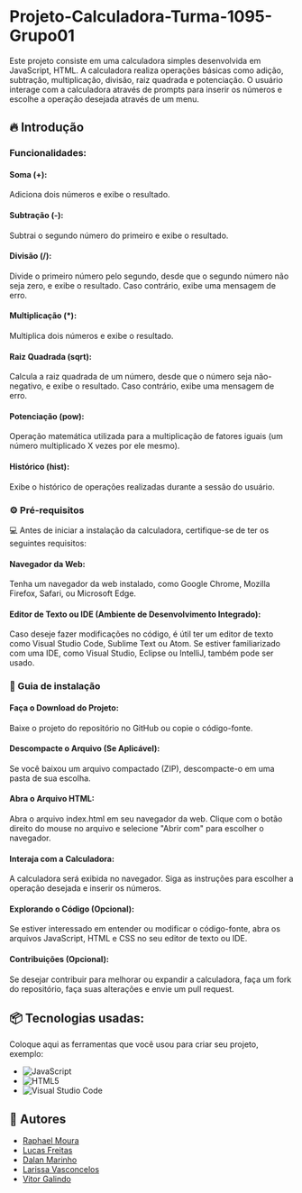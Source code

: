 # Projeto-Calculadora-Turma-1095-Grupo01

Este projeto consiste em uma calculadora simples desenvolvida em JavaScript, HTML. A calculadora realiza operações básicas como adição, subtração, multiplicação, divisão, raiz quadrada e potenciação. O usuário interage com a calculadora através de prompts para inserir os números e escolhe a operação desejada através de um menu.

## 🔥 Introdução

### Funcionalidades:

#### Soma (+): 
Adiciona dois números e exibe o resultado.
#### Subtração (-): 
Subtrai o segundo número do primeiro e exibe o resultado.
#### Divisão (/): 
Divide o primeiro número pelo segundo, desde que o segundo número não seja zero, e exibe o resultado. Caso contrário, exibe uma mensagem de erro.
#### Multiplicação (*): 
Multiplica dois números e exibe o resultado.
#### Raiz Quadrada (sqrt): 
Calcula a raiz quadrada de um número, desde que o número seja não-negativo, e exibe o resultado. Caso contrário, exibe uma mensagem de erro.
#### Potenciação (pow):
Operação matemática utilizada para a multiplicação de fatores iguais (um número multiplicado X vezes por ele mesmo).
#### Histórico (hist):
Exibe o histórico de operações realizadas durante a sessão do usuário.

### ⚙️ Pré-requisitos

💻 Antes de iniciar a instalação da calculadora, certifique-se de ter os seguintes requisitos:

#### Navegador da Web: 
Tenha um navegador da web instalado, como Google Chrome, Mozilla Firefox, Safari, ou Microsoft Edge.

#### Editor de Texto ou IDE (Ambiente de Desenvolvimento Integrado):
Caso deseje fazer modificações no código, é útil ter um editor de texto como Visual Studio Code, Sublime Text ou Atom. Se estiver familiarizado com uma IDE, como Visual Studio, Eclipse ou IntelliJ, também pode ser usado.

### 🔨 Guia de instalação

#### Faça o Download do Projeto:
Baixe o projeto do repositório no GitHub ou copie o código-fonte.

#### Descompacte o Arquivo (Se Aplicável):
Se você baixou um arquivo compactado (ZIP), descompacte-o em uma pasta de sua escolha.

#### Abra o Arquivo HTML:
Abra o arquivo index.html em seu navegador da web. Clique com o botão direito do mouse no arquivo e selecione "Abrir com" para escolher o navegador.

#### Interaja com a Calculadora:
A calculadora será exibida no navegador. Siga as instruções para escolher a operação desejada e inserir os números.

#### Explorando o Código (Opcional):
Se estiver interessado em entender ou modificar o código-fonte, abra os arquivos JavaScript, HTML e CSS no seu editor de texto ou IDE.

#### Contribuições (Opcional):
Se desejar contribuir para melhorar ou expandir a calculadora, faça um fork do repositório, faça suas alterações e envie um pull request.

## 📦 Tecnologias usadas:

Coloque aqui as ferramentas que você usou para criar seu projeto, exemplo:

* ![JavaScript](https://img.shields.io/badge/javascript-%23323330.svg?style=for-the-badge&logo=javascript&logoColor=%23F7DF1E)
* ![HTML5](https://img.shields.io/badge/html5-%23E34F26.svg?style=for-the-badge&logo=html5&logoColor=white)
* ![Visual Studio Code](https://img.shields.io/badge/Visual%20Studio%20Code-0078d7.svg?style=for-the-badge&logo=visual-studio-code&logoColor=white)

## 👷 Autores

- <a href='https://github.com/Raphaell-Alves'>Raphael Moura</a>
- <a href='https://github.com/LucasDev9645'>Lucas Freitas</a>
- <a href='https://github.com/dalanmarinho'>Dalan Marinho</a>
- <a href='https://github.com/Rvssa'>Larissa Vasconcelos</a>
- <a href='https://github.com/BR-Darkness'>Vitor Galindo</a>
